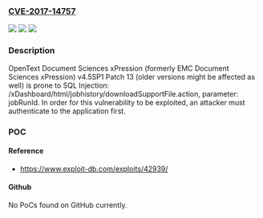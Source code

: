 ### [CVE-2017-14757](https://cve.mitre.org/cgi-bin/cvename.cgi?name=CVE-2017-14757)
![](https://img.shields.io/static/v1?label=Product&message=n%2Fa&color=blue)
![](https://img.shields.io/static/v1?label=Version&message=n%2Fa&color=blue)
![](https://img.shields.io/static/v1?label=Vulnerability&message=n%2Fa&color=brighgreen)

### Description

OpenText Document Sciences xPression (formerly EMC Document Sciences xPression) v4.5SP1 Patch 13 (older versions might be affected as well) is prone to SQL Injection: /xDashboard/html/jobhistory/downloadSupportFile.action, parameter: jobRunId. In order for this vulnerability to be exploited, an attacker must authenticate to the application first.

### POC

#### Reference
- https://www.exploit-db.com/exploits/42939/

#### Github
No PoCs found on GitHub currently.

